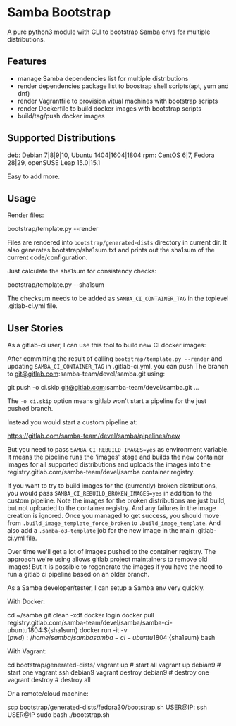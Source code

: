 # Samba Bootstrap

A pure python3 module with CLI to bootstrap Samba envs for multiple distributions.

## Features

- manage Samba dependencies list for multiple distributions
- render dependencies package list to boostrap shell scripts(apt, yum and dnf)
- render Vagrantfile to provision vitual machines with bootstrap scripts
- render Dockerfile to build docker images with bootstrap scripts
- build/tag/push docker images

## Supported Distributions

deb: Debian 7|8|9|10, Ubuntu 1404|1604|1804
rpm: CentOS 6|7, Fedora 28|29, openSUSE Leap 15.0|15.1

Easy to add more.

## Usage

Render files:

 bootstrap/template.py --render

Files are rendered into `bootstrap/generated-dists` directory in current dir.
It also generates bootstrap/sha1sum.txt and prints out the sha1sum of the
current code/configuration.

Just calculate the sha1sum for consistency checks:

 bootstrap/template.py --sha1sum

The checksum needs to be added as `SAMBA_CI_CONTAINER_TAG` in
the toplevel .gitlab-ci.yml file.

## User Stories

As a gitlab-ci user, I can use this tool to build new CI docker images:

 After committing the result of calling `bootstrap/template.py --render`
 and updating `SAMBA_CI_CONTAINER_TAG` in .gitlab-ci.yml, you can push
 The branch to git@gitlab.com:samba-team/devel/samba.git using:

  git push -o ci.skip git@gitlab.com:samba-team/devel/samba.git ...

 The `-o ci.skip` option means gitlab won't start a pipeline
 for the just pushed branch.

 Instead you would start a custom pipeline at:

  https://gitlab.com/samba-team/devel/samba/pipelines/new

 But you need to pass `SAMBA_CI_REBUILD_IMAGES=yes` as environment
 variable. It means the pipeline runs the 'images' stage and builds
 the new container images for all supported distributions and
 uploads the images into the registry.gitlab.com/samba-team/devel/samba
 container registry.

 If you want to try to build images for the (currently) broken
 distributions, you would pass `SAMBA_CI_REBUILD_BROKEN_IMAGES=yes`
 in addition to the custom pipeline. Note the images for
 the broken distributions are just build, but not uploaded
 to the container registry. And any failures in the image
 creation is ignored. Once you managed to get success, you should
 move from `.build_image_template_force_broken` to `.build_image_template`.
 And also add a `.samba-o3-template` job for the new image
 in the main .gitlab-ci.yml file.

 Over time we'll get a lot of images pushed to the container registry.
 The approach we're using allows gitlab project maintainers to
 remove old images! But it is possible to regenerate the images
 if you have the need to run a gitlab ci pipeline based on an
 older branch.

As a Samba developer/tester, I can setup a Samba env very quickly.

With Docker:

 cd ~/samba
 git clean -xdf
 docker login
 docker pull registry.gitlab.com/samba-team/devel/samba/samba-ci-ubuntu1804:${sha1sum}
 docker run -it -v $(pwd):/home/samba/samba samba-ci-ubuntu1804:${sha1sum} bash

With Vagrant:

 cd bootstrap/generated-dists/
 vagrant up   # start all
 vagrant up debian9  # start one
 vagrant ssh debian9
 vagrant destroy debian9  # destroy one
 vagrant destroy  # destroy all

Or a remote/cloud machine:

 scp bootstrap/generated-dists/fedora30/bootstrap.sh USER@IP:
 ssh USER@IP
 sudo bash ./bootstrap.sh

